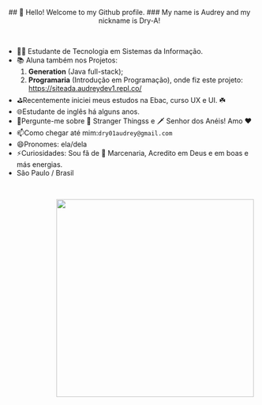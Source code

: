 <p align="center">## 👋 Hello! Welcome to my Github profile.
### My name is Audrey and my nickname is Dry-A!</p>
<p>&nbsp;</p>
<ul>
<li> 👩‍🎓 Estudante de Tecnologia em Sistemas da Informação.</li>
  <li> 📚 Aluna também nos Projetos: <ol><li><strong>Generation</strong> (Java full-stack);<li><strong>Programaria</strong> (Introdução em Programação), onde fiz este projeto: <a href='https://siteada.audreydev1.repl.co/' target='_blank' class='url'>https://siteada.audreydev1.repl.co/</a>  </li></ol>
<li>⛳Recentemente iniciei meus estudos na Ebac, curso UX e UI. ☘️</li>
<li>🌐Estudante de inglês há alguns anos.</li>
<li>💬Pergunte-me sobre 🥫 Stranger Thingss e 🗡 Senhor dos Anéis! Amo ❤️</li>
<li>📫Como chegar até mim:<code>dry01audrey@gmail.com</code></li>
<li>😄Pronomes: ela/dela</li>
<li>⚡Curiosidades: Sou fã de 🔨  Marcenaria, Acredito em Deus e em boas e más energias.</li>
<li>São Paulo / Brasil</li>

</ul>
<p>&nbsp;</p>

<img align="right" width="400" style src="https://raw.githubusercontent.com/laynH/Anime-Girls-Holding-Programming-Books/master/C%2B%2B/Sakura_Nene_CPP.jpg">
